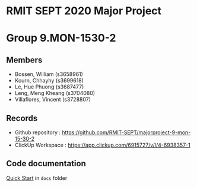 # RMIT SEPT 2020 Major Project

# Group 9.MON-1530-2

## Members
* Bossen, William (s3658961)
* Kourn, Chhayhy (s3699618)
* Le, Hue Phuong (s3687477)
* Leng, Meng Kheang (s3704080)
* Villaflores, Vincent (s3728807)

## Records

* Github repository : https://github.com/RMIT-SEPT/majorproject-9-mon-15-30-2
* ClickUp Workspace : https://app.clickup.com/6915727/v/l/4-6938357-1


## Code documentation

[Quick Start](/docs/README.md) in `docs` folder
